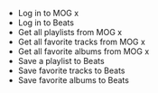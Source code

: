 - Log in to MOG x
- Log in to Beats
- Get all playlists from MOG x
- Get all favorite tracks from MOG x
- Get all favorite albums from MOG x
- Save a playlist to Beats
- Save favorite tracks to Beats
- Save favorite albums to Beats